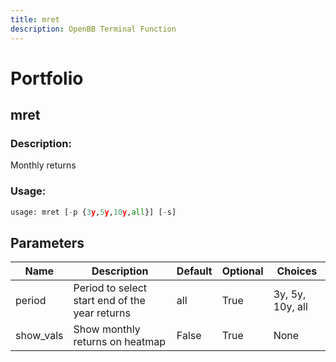 ```yaml
---
title: mret
description: OpenBB Terminal Function
---
```


# Portfolio

## mret

### Description: 

Monthly returns

### Usage: 
```python
usage: mret [-p {3y,5y,10y,all}] [-s]
```

## Parameters

| Name | Description | Default | Optional | Choices |
| ---- | ----------- | ------- | -------- | ------- |
| period | Period to select start end of the year returns | all | True | 3y, 5y, 10y, all |
| show_vals | Show monthly returns on heatmap | False | True | None |


